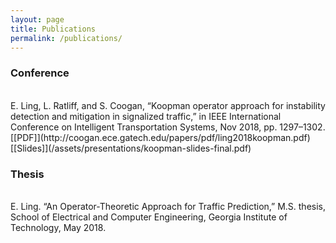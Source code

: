 ```yaml
---
layout: page
title: Publications
permalink: /publications/
---
```


### Conference  
<br/>
E. Ling, L. Ratliff, and S. Coogan, “Koopman operator approach for instability detection and mitigation in signalized traffic,” in IEEE International Conference on Intelligent Transportation Systems, Nov 2018, pp. 1297–1302. [[PDF]](http://coogan.ece.gatech.edu/papers/pdf/ling2018koopman.pdf) [[Slides]](/assets/presentations/koopman-slides-final.pdf)

### Thesis  
<br/>
E. Ling. “An Operator-Theoretic Approach for Traffic Prediction,” M.S. thesis, School of Electrical and Computer Engineering, Georgia Institute of Technology, May 2018.
